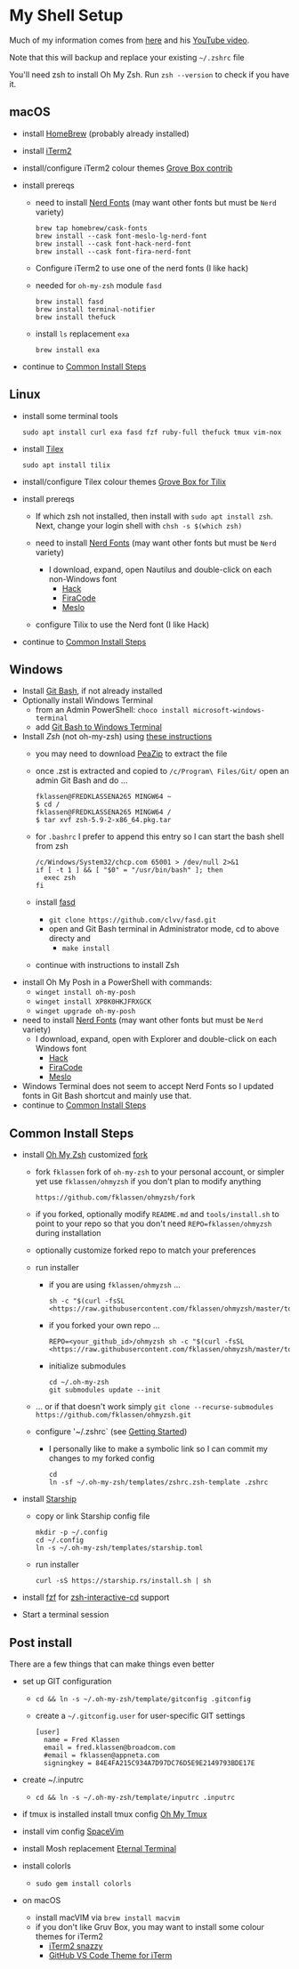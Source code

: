 My Shell Setup
==============

Much of my information comes from [here](https://www.bretfisher.com/shell/) and his [YouTube video](https://www.youtube.com/watch?v=KeSIJQEinJA).

Note that this will backup and replace your existing `~/.zshrc` file

You'll need zsh to install Oh My Zsh. Run `zsh --version` to check if you have it.

macOS
-----

* install [HomeBrew](https://brew.sh/) (probably already installed)
* install [iTerm2](https://www.iterm2.com/)
* install/configure iTerm2 colour themes [Grove Box contrib](https://github.com/gruvbox-community/gruvbox-contrib)
* install prereqs
  * need to install [Nerd Fonts](https://www.nerdfonts.com) (may want other fonts but must be `Nerd` variety)

    ```shell
    brew tap homebrew/cask-fonts
    brew install --cask font-meslo-lg-nerd-font
    brew install --cask font-hack-nerd-font
    brew install --cask font-fira-nerd-font
    ```

  * Configure iTerm2 to use one of the nerd fonts (I like hack)
  * needed for `oh-my-zsh` module `fasd`

    ```shell
    brew install fasd
    brew install terminal-notifier
    brew install thefuck
    ```

  * install `ls` replacement `exa`

    ```shell
    brew install exa
    ```

* continue to [Common Install Steps](#common-install-steps)

Linux
-----

* install some terminal tools

  ```(shell)
  sudo apt install curl exa fasd fzf ruby-full thefuck tmux vim-nox
  ```

* install [Tilex](https://gnunn1.github.io/tilix-web/)

  ```shell
  sudo apt install tilix
  ```

* install/configure Tilex colour themes [Grove Box for Tilix](https://github.com/MichaelThessel/tilix-gruvbox)
* install prereqs
  * If which zsh not installed, then install with `sudo apt install zsh`. Next, change your login shell with `chsh -s $(which zsh)`

  * need to install [Nerd Fonts](https://www.nerdfonts.com) (may want other fonts but must be `Nerd` variety)
    * I download, expand, open Nautilus and double-click on each non-Windows font
      * [Hack](https://github.com/ryanoasis/nerd-fonts/releases/download/v2.3.3/Hack.zip)
      * [FiraCode](https://github.com/ryanoasis/nerd-fonts/releases/download/v2.3.3/FiraCode.zip)
      * [Meslo](https://github.com/ryanoasis/nerd-fonts/releases/download/v2.3.3/Meslo.zip)
  * configure Tilix to use the Nerd font (I like Hack)

* continue to [Common Install Steps](#common-install-steps)

Windows
-------

* Install [Git Bash](https://www.atlassian.com/git/tutorials/git-bash), if not already installed
* Optionally install Windows Terminal
  * from an Admin PowerShell: `choco install microsoft-windows-terminal`
  * add [Git Bash to Windows Terminal](https://linuxhint.com/add-git-bash-windows-terminal/)
* Install _Zsh_ (not oh-my-zsh) using [these instructions](https://dominikrys.com/posts/zsh-in-git-bash-on-windows/)
  * you may need to download [PeaZip](https://peazip.github.io/zst-compressed-file-format.html) to extract the file
  * once .zst is extracted and copied to `/c/Program\ Files/Git/` open an admin Git Bash and do ...

    ```(shell)
    fklassen@FREDKLASSENA265 MINGW64 ~
    $ cd /
    fklassen@FREDKLASSENA265 MINGW64 /
    $ tar xvf zsh-5.9-2-x86_64.pkg.tar
    ```

  * for `.bashrc` I prefer to append this entry so I can start the bash shell from zsh

    ```(shell)
    /c/Windows/System32/chcp.com 65001 > /dev/null 2>&1
    if [ -t 1 ] && [ "$0" = "/usr/bin/bash" ]; then
      exec zsh
    fi
    ```

  * install [fasd]()
    * `git clone https://github.com/clvv/fasd.git`
    * open and Git Bash terminal in Administrator mode, cd to above directy and
      * `make install`
  * continue with instructions to install Zsh
* install Oh My Posh in a PowerShell with commands:
  * `winget install oh-my-posh`
  * `winget install XP8K0HKJFRXGCK`
  * `winget upgrade oh-my-posh`
* need to install [Nerd Fonts](https://www.nerdfonts.com) (may want other fonts but must be `Nerd` variety)
  * I download, expand, open with Explorer and double-click on each Windows font
    * [Hack](https://github.com/ryanoasis/nerd-fonts/releases/download/v2.3.3/Hack.zip)
    * [FiraCode](https://github.com/ryanoasis/nerd-fonts/releases/download/v2.3.3/FiraCode.zip)
    * [Meslo](https://github.com/ryanoasis/nerd-fonts/releases/download/v2.3.3/Meslo.zip)
* Windows Terminal does not seem to accept Nerd Fonts so I updated fonts in Git Bash shortcut and mainly use that.
* continue to [Common Install Steps](#common-install-steps)

Common Install Steps
--------------------

* install [Oh My Zsh](https://ohmyz.sh/) customized [fork](https://github.com/fklassen/ohmyzsh)
  * fork `fklassen` fork of `oh-my-zsh` to your personal account, or simpler yet use `fklassen/ohmyzsh` if you don't plan to modify anything

    ```shell
    https://github.com/fklassen/ohmyzsh/fork
    ```

  * if you forked, optionally modify `README.md` and `tools/install.sh` to point to your repo so that you don't need `REPO=fklassen/ohmyzsh` during installation
  * optionally customize forked repo to match your preferences
  * run installer
    * if you are using `fklassen/ohmyzsh` ...

      ```shell
      sh -c "$(curl -fsSL <https://raw.githubusercontent.com/fklassen/ohmyzsh/master/tools/install.sh>)"
      ```

    * if you forked your own repo ...

      ```shell
      REPO=<your_github_id>/ohmyzsh sh -c "$(curl -fsSL <https://raw.githubusercontent.com/fklassen/ohmyzsh/master/tools/install.sh>)"
      ```

    * initialize submodules

      ```(shell)
      cd ~/.oh-my-zsh
      git submodules update --init
      ```

  * ... or if that doesn't work simply `git clone --recurse-submodules https://github.com/fklassen/ohmyzsh.git`
  * configure '~/.zshrc` (see [Getting Started](https://github.com/ohmyzsh/ohmyzsh/wiki#getting-started))
    * I personally like to make a symbolic link so I can commit my changes to my forked config

      ```(shell)
      cd
      ln -sf ~/.oh-my-zsh/templates/zshrc.zsh-template .zshrc
      ```

* install [Starship](https://starship.rs)
  * copy or link Starship config file

    ```(shell)
    mkdir -p ~/.config
    cd ~/.config
    ln -s ~/.oh-my-zsh/templates/starship.toml
    ```

  * run installer

    ```(shell)
    curl -sS https://starship.rs/install.sh | sh
    ```

* install [fzf](https://github.com/junegunn/fzf#installation) for [zsh-interactive-cd](https://github.com/fklassen/ohmyzsh/tree/master/plugins/zsh-interactive-cd) support
* Start a terminal session

Post install
------------

There are a few things that can make things even better

* set up GIT configuration
  * `cd && ln -s ~/.oh-my-zsh/template/gitconfig .gitconfig`
  * create a `~/.gitconfig.user` for user-specific GIT settings

    ```(shell)
    [user]
      name = Fred Klassen
      email = fred.klassen@broadcom.com
      #email = fklassen@appneta.com
      signingkey = 84E4FA215C934A7D97DC76D5E9E2149793BDE17E
    ```

* create ~/.inputrc
  * `cd && ln -s ~/.oh-my-zsh/template/inputrc .inputrc`
* if tmux is installed install tmux config [Oh My Tmux](https://github.com/gpakosz/.tmux)
* install vim config [SpaceVim](https://spacevim.org/)
* install Mosh replacement [Eternal Terminal](https://eternalterminal.dev/)
* install colorls
  * `sudo gem install colorls`
* on macOS
  * install macVIM via `brew install macvim`
  * if you don't like Gruv Box, you may want to install some colour themes for iTerm2
    * [iTerm2 snazzy](https://github.com/sindresorhus/iterm2-snazzy)
    * [GitHub VS Code Theme for iTerm](https://github.com/cdalvaro/github-vscode-theme-iterm)
